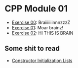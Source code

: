 # CPP Module 01

- [Exercise 00](https://github.com/caps-/CPPmodule01/tree/main/ex00): BraiiiiiiinnnzzzZ
- [Exercise 01](https://github.com/caps-/CPPmodule01/tree/main/ex01): Moar brainz!
- [Exercise 02](https://github.com/caps-/CPPmodule01/tree/main/ex02): HI THIS IS
  BRAIN

## Some shit to read
- [Constructor Initialization
  Lists](https://faculty.cs.niu.edu/~mcmahon/CS241/Notes/constructor_initializer.html)
